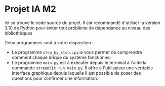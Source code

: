 # Projet IA M2
Ici se trouve le code source du projet. Il est recommandé d'utiliser la version 3.10 de Python pour éviter tout problème de dépendance au niveau des bibliothèques.

Deux programmes sont à votre disposition :
- Le programme `step_by_step.ipynb` vous permet de comprendre comment chaque brique du système fonctionne.
- Le programme `main.py` est à exécuter depuis le terminal à l'aide la commande `streamlit run main.py`. Il offre à l'utilisateur une véritable interface graphique depuis laquelle il est possible de poser des questions pour confirmer une information.
